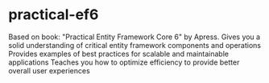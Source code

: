 # practical-ef6
Based on book: "Practical Entity Framework Core 6" by Apress. Gives you a solid understanding of critical entity framework components and operations  Provides examples of best practices for scalable and maintainable applications  Teaches you how to optimize efficiency to provide better overall user experiences
